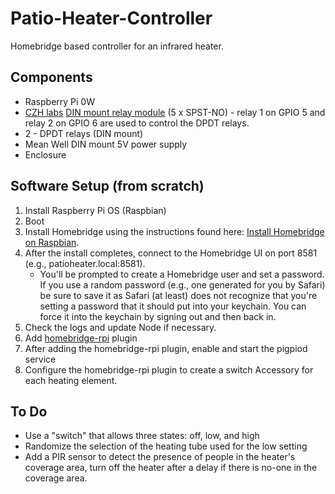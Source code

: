 # Patio-Heater-Controller
Homebridge based controller for an infrared heater.

## Components

* Raspberry Pi 0W
* [CZH labs](https://chz-labs.com) [DIN mount relay module](relay) (5 x SPST-NO) - relay 1 on GPIO 5 and relay 2 on GPIO 6 are used to control the DPDT relays.
* 2 - DPDT relays (DIN mount)
* Mean Well DIN mount 5V power supply
* Enclosure

## Software Setup (from scratch)

1. Install Raspberry Pi OS (Raspbian)
2. Boot
3. Install Homebridge using the instructions found here: [Install Homebridge on Raspbian](install-hb).
4. After the install completes, connect to the Homebridge UI on port 8581 (e.g., patioheater.local:8581).
   * You'll be prompted to create a Homebridge user and set a password. If you use a random password (e.g., one generated for you by Safari) be sure to save it as Safari (at least) does not recognize that you're setting a password that it should put into your keychain. You can force it into the keychain by signing out and then back in.
6. Check the logs and update Node if necessary.
7. Add [homebridge-rpi](homebridge-rpi) plugin
8. After adding the homebridge-rpi plugin, enable and start the pigpiod service
9. Configure the homebridge-rpi plugin to create a switch Accessory for each heating element.

[relay]: <https://www.czh-labs.com/tmp/madeimg/datasheet/d-1368.pdf>
[install-hb]: <https://github.com/homebridge/homebridge/wiki/Install-Homebridge-on-Raspbian>
[homebridge-rpi]: <https://github.com/ebaauw/homebridge-rpi>

## To Do

* Use a "switch" that allows three states: off, low, and high
* Randomize the selection of the heating tube used for the low setting
* Add a PIR sensor to detect the presence of people in the heater's coverage area, turn off the heater after a delay if there is no-one in the coverage area.
